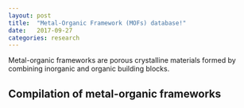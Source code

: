 ```yaml
---
layout: post
title:  "Metal-Organic Framework (MOFs) database!"
date:   2017-09-27
categories: research
---
```


Metal-organic frameworks are porous crystalline materials formed by combining inorganic and organic building blocks.

## Compilation of metal-organic frameworks

